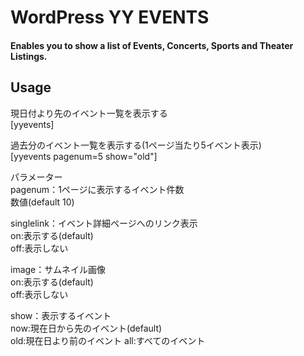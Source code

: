# WordPress YY EVENTS
#### Enables you to show a list of Events, Concerts, Sports and Theater Listings.

## Usage
現日付より先のイベント一覧を表示する  
[yyevents]

過去分のイベント一覧を表示する(1ページ当たり5イベント表示)  
[yyevents pagenum=5 show="old"]

パラメーター  
pagenum：1ページに表示するイベント件数  
数値(default 10)

singlelink：イベント詳細ページへのリンク表示  
on:表示する(default)  
off:表示しない

image：サムネイル画像  
on:表示する(default)  
off:表示しない

show：表示するイベント  
now:現在日から先のイベント(default)  
old:現在日より前のイベント
all:すべてのイベント


